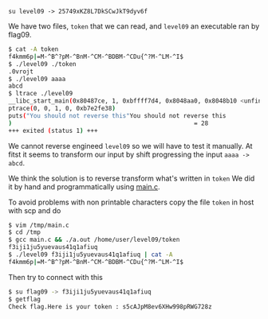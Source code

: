 `su level09 -> 25749xKZ8L7DkSCwJkT9dyv6f`

We have two files, `token` that we can read, and `level09` an executable ran by flag09.

```bash
$ cat -A token
f4kmm6p|=M-^B^?pM-^BnM-^CM-^BDBM-^CDu{^?M-^LM-^I$
$ ./level09 ./token
.0vrojt
$ ./level09 aaaa
abcd
$ ltrace ./level09
__libc_start_main(0x80487ce, 1, 0xbffff7d4, 0x8048aa0, 0x8048b10 <unfinished ...>
ptrace(0, 0, 1, 0, 0xb7e2fe38)                                                        = -1
puts("You should not reverse this"You should not reverse this
)                                                   = 28
+++ exited (status 1) +++
```

We cannot reverse engineed `level09` so we will have to test it manually. At fitst it seems to transform our input by shift progressing the input `aaaa -> abcd`.

We think the solution is to reverse transform what's written in `token`
We did it by hand and programmatically using [main.c](main.c).

To avoid problems with non printable characters copy the file `token` in host with scp and do

```bash
$ vim /tmp/main.c
$ cd /tmp
$ gcc main.c && ./a.out /home/user/level09/token
f3iji1ju5yuevaus41q1afiuq
$ ./level09 f3iji1ju5yuevaus41q1afiuq | cat -A
f4kmm6p|=M-^B^?pM-^BnM-^CM-^BDBM-^CDu{^?M-^LM-^I$
```

Then try to connect with this

```bash
$ su flag09 -> f3iji1ju5yuevaus41q1afiuq
$ getflag
Check flag.Here is your token : s5cAJpM8ev6XHw998pRWG728z
```
